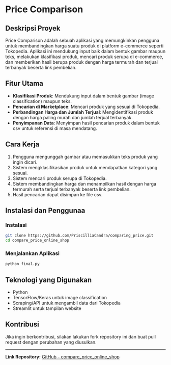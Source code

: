 # Price Comparison

## Deskripsi Proyek
Price Comparison adalah sebuah aplikasi yang memungkinkan pengguna untuk membandingkan harga suatu produk di platform e-commerce seperti Tokopedia. Aplikasi ini mendukung input baik dalam bentuk gambar maupun teks, melakukan klasifikasi produk, mencari produk serupa di e-commerce, dan memberikan hasil berupa produk dengan harga termurah dan terjual terbanyak beserta link pembelian.

## Fitur Utama
- **Klasifikasi Produk**: Mendukung input dalam bentuk gambar (image classification) maupun teks.
- **Pencarian di Marketplace**: Mencari produk yang sesuai di Tokopedia.
- **Perbandingan Harga dan Jumlah Terjual**: Mengidentifikasi produk dengan harga paling murah dan jumlah terjual terbanyak.
- **Penyimpanan Data**: Menyimpan hasil pencarian produk dalam bentuk csv untuk referensi di masa mendatang.

## Cara Kerja
1. Pengguna mengunggah gambar atau memasukkan teks produk yang ingin dicari.
2. Sistem mengklasifikasikan produk untuk mendapatkan kategori yang sesuai.
3. Sistem mencari produk serupa di Tokopedia.
4. Sistem membandingkan harga dan menampilkan hasil dengan harga termurah serta terjual terbanyak beserta link pembelian.
5. Hasil pencarian dapat disimpan ke file csv.

## Instalasi dan Penggunaa

### Instalasi
```bash
git clone https://github.com/PriscilliaCandra/comparing_price.git
cd compare_price_online_shop
```

### Menjalankan Aplikasi
```bash
python final.py
```

## Teknologi yang Digunakan
- Python
- TensorFlow/Keras untuk image classification
- Scraping/API untuk mengambil data dari Tokopedia
- Streamlit untuk tampilan website

## Kontribusi
Jika ingin berkontribusi, silakan lakukan fork repository ini dan buat pull request dengan perubahan yang diusulkan.

---

**Link Repository:** [GitHub - compare_price_online_shop](https://github.com/PriscilliaCandra/compare_price_online_shop)

